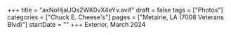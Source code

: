 +++
title = "axNoHjaUQs2WK0vX4eYv.avif"
draft = false
tags = ["Photos"]
categories = ["Chuck E. Cheese's"]
pages = ["Metairie, LA (7008 Veterans Blvd)"]
startDate = ""
+++
Exterior, March 2024
